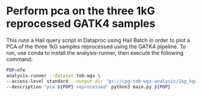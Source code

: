 # Perform pca on the three 1kG reprocessed GATK4 samples

This runs a Hail query script in Dataproc using Hail Batch in order to plot a PCA of the three 1kG samples reprocessed using the GATK4 pipeline. To run, use conda to install the analysis-runner, then execute the following command:

```sh
POP=nfe
analysis-runner --dataset tob-wgs \
--access-level standard --output-dir "gs://cpg-tob-wgs-analysis/1kg_hgdp_${POP}/v0" \
--description "pca ${POP} reprocessed" python3 main.py ${POP}
```
